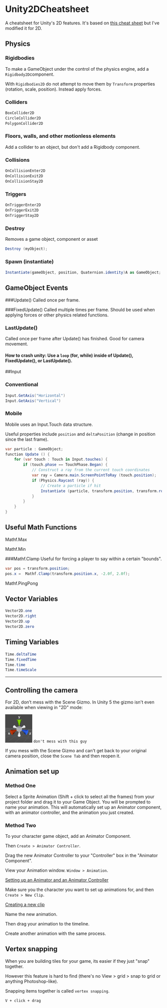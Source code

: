 # Unity2DCheatsheet
A cheatsheet for Unity's 2D features. It's based on [this cheat sheet](http://cdn1.raywenderlich.com/wp-content/uploads/2014/11/UnityCheatsheet-0_1.pdf) but I've modified it for 2D.

## Physics 

### Rigidbodies
To make a GameObject under the control of the physics engine, add a ```Rigidbody2D```component.

With ```Rigidbodies2D``` do not attempt to move them by ```Transform``` properties (rotation, scale, position). Instead apply forces.

### Colliders

```C#
BoxCollider2D
CircleCollider2D
PolygonCollider2D
```

### Floors, walls, and other motionless elements
Add a collider to an object, but don't add a Rigidbody component.

### Collisions

```C#
OnCollisionEnter2D
OnCollisionExit2D
OnCollisionStay2D

```


### Triggers

```C#
OnTriggerEnter2D
OnTriggerExit2D
OnTriggerStay2D

```

### Destroy

Removes a game object, component or asset

```C#
Destroy (myObject);
```

### Spawn (instantiate)

```C#
Instantiate(gameObject, position, Quaternion.identity)A as GameObject;
```

## GameObject Events

###Update()
Called once per frame.

###FixedUpdate()
Called multiple times per frame.
Should be used when applying forces or other physics related functions.

### LastUpdate()
Called  once  per frame after Update()  has finished. 
Good  for camera  movement.

#### How to crash unity: Use a ```loop``` (for, while) inside of Update(), FixedUpdate(), or LastUpdate().


##Input

### Conventional

```C#
Input.GetAxis("Horizontal")
Input.GetAxis("Vertical")
```

### Mobile

Mobile uses an Input.Touch data structure.

Useful properties include ```position``` and ```deltaPosition``` (change in position since the last frame).


```C#
var particle : GameObject;
function Update () {
    for (var touch : Touch in Input.touches) {
        if (touch.phase == TouchPhase.Began) {
            // Construct a ray from the current touch coordinates
            var ray = Camera.main.ScreenPointToRay (touch.position);
            if (Physics.Raycast (ray)) {
                // Create a particle if hit
                Instantiate (particle, transform.position, transform.rotation);
            }
        }
    }
}
```

## Useful Math Functions
Mathf.Max

Mathf.Min

###Mathf.Clamp
Useful for forcing a player to say within a certain "bounds".

```C#
var pos = transform.position;
pos.x =  Mathf.Clamp(transform.position.x, -2.0f, 2.0f);
```    

Mathf.PingPong

##  Vector Variables

```C#
Vector2D.one
Vector2D.right
Vector2D.up
Vector2D.zero
```

## Timing Variables

```C#
Time.deltaTime
Time.fixedTime
Time.time
Time.timeScale
```

-------

## Controlling the camera
For 2D, don’t mess with the Scene Gizmo. In Unity 5 the gizmo isn't even available when viewing in "2D" mode:

![Scene Gizmo](images/scene-gizmo.png)
``` don't mess with this guy ```

If you mess with the Scene Gizmo and can't get back to your original camera position, close the ```Scene Tab``` and then reopen it.

## Animation set up

### Method One
Select a Sprite Animation (Shift + click to select all the frames) from your project folder and drag it to your Game Object. You will be prompted to name your animation. This will automatically set up an Animator component, with an animator controller, and the animation you just created.

### Method Two
To your character game object, add an Animator Component.

Then ```Create > Animator Controller```.

Drag the new Animator Controller to your "Controller" box in the "Animator Component".

View your Animation window. ```Window > Animation```.

[Setting up an Animator and an Animator Controller](images/animator-animation-controller.png)

Make sure you the character you want to set up animations for, and then ```Create > New Clip```.

[Creating a new clip](images/create-new-clip.png)

Name the new animation.

Then drag your animation to the timeline.

Create another animation with the same process.

## Vertex snapping

When you are building tiles for your game, its easier if they just "snap" together.

However this feature is hard to find (there's no View > grid > snap to grid or anything Photoshop-like).

Snapping items together is called ```vertex snapping```.

```
V + click + drag
```




